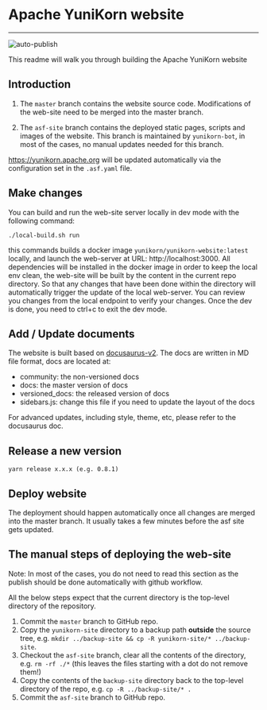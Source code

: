 <!--
 * Licensed to the Apache Software Foundation (ASF) under one
 * or more contributor license agreements.  See the NOTICE file
 * distributed with this work for additional information
 * regarding copyright ownership.  The ASF licenses this file
 * to you under the Apache License, Version 2.0 (the
 * "License"); you may not use this file except in compliance
 * with the License.  You may obtain a copy of the License at
 *
 *     http://www.apache.org/licenses/LICENSE-2.0
 *
 * Unless required by applicable law or agreed to in writing, software
 * distributed under the License is distributed on an "AS IS" BASIS,
 * WITHOUT WARRANTIES OR CONDITIONS OF ANY KIND, either express or implied.
 * See the License for the specific language governing permissions and
 * limitations under the License.
 -->
# Apache YuniKorn website
---
![auto-publish](https://github.com/apache/incubator-yunikorn-site/workflows/auto-publish/badge.svg)

This readme will walk you through building the Apache YuniKorn website

## Introduction

1. The `master` branch contains the website source code. Modifications of the web-site need to be merged into the master branch.

2. The `asf-site` branch contains the deployed static pages, scripts and images of the website. This branch is maintained by `yunikorn-bot`, in most of the cases, no manual updates needed for this branch.

https://yunikorn.apache.org will be updated automatically via the configuration set in the `.asf.yaml` file.

## Make changes

You can build and run the web-site server locally in dev mode with the following command:

```shell script
./local-build.sh run
```

this commands builds a docker image `yunikorn/yunikorn-website:latest` locally, and launch the web-server at URL: http://localhost:3000.
All dependencies will be installed in the docker image in order to keep the local env clean, the web-site will be built by
the content in the current repo directory. So that any changes that have been done within the directory will automatically
trigger the update of the local web-server. You can review you changes from the local endpoint to verify your changes. Once
the dev is done, you need to ctrl+c to exit the dev mode.

## Add / Update documents

The website is built based on [docusaurus-v2](https://v2.docusaurus.io/docs/docs-introduction). The docs are written in MD file format,
docs are located at:

- community: the non-versioned docs
- docs: the master version of docs
- versioned_docs: the released version of docs
- sidebars.js: change this file if you need to update the layout of the docs

For advanced updates, including style, theme, etc, please refer to the docusaurus doc.

## Release a new version

```
yarn release x.x.x (e.g. 0.8.1)
```

## Deploy website

The deployment should happen automatically once all changes are merged into the master branch. It usually takes a few
minutes before the asf site gets updated.

## The manual steps of deploying the web-site

Note: In most of the cases, you do not need to read this section as the publish should be done automatically with github workflow.

All the below steps expect that the current directory is the top-level directory of the repository.

1. Commit the `master` branch to GitHub repo.
1. Copy the `yunikorn-site` directory to a backup path **outside** the source tree, e.g. `mkdir ../backup-site && cp -R yunikorn-site/* ../backup-site`.
1. Checkout the `asf-site` branch, clear all the contents of the directory, e.g. `rm -rf ./*` (this leaves the files starting with a dot do not remove them!)
1. Copy the contents of the `backup-site` directory back to the top-level directory of the repo, e.g. `cp -R ../backup-site/* .`
1. Commit the `asf-site` branch to GitHub repo.
